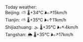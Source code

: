 Today weather:  
Beijing: ⛅️  🌡️+34°C 🌬️↗15km/h  
Tianjin: ⛅️  🌡️+35°C 🌬️↑11km/h  
Shijiazhuang: 🌫  🌡️+35°C 🌬️↖4km/h  
Tangshan: 🌦   🌡️+35°C 🌬️↗17km/h  

